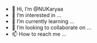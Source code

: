 - 👋 Hi, I’m @NUKaryaa
- 👀 I’m interested in ...
- 🌱 I’m currently learning ...
- 💞️ I’m looking to collaborate on ...
- 📫 How to reach me ...

<!---
NUKaryaa/NUKaryaa is a ✨ special ✨ repository because its `README.md` (this file) appears on your GitHub profile.
You can click the Preview link to take a look at your changes.
--->
